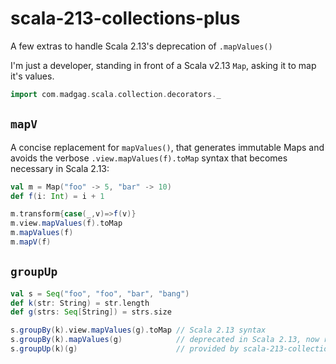 # scala-213-collections-plus

A few extras to handle Scala 2.13's deprecation of `.mapValues()`

I'm just a developer, standing in front of a Scala v2.13 `Map`, asking it to map it's values.


```scala mdoc
import com.madgag.scala.collection.decorators._
```

## `mapV`

A concise replacement for `mapValues()`, that generates immutable Maps and
avoids the verbose `.view.mapValues(f).toMap` syntax that becomes necessary
in Scala 2.13:

```scala mdoc
val m = Map("foo" -> 5, "bar" -> 10)
def f(i: Int) = i + 1

m.transform{case(_,v)=>f(v)}
m.view.mapValues(f).toMap
m.mapValues(f)
m.mapV(f)                    
```

## `groupUp`

```scala mdoc
val s = Seq("foo", "foo", "bar", "bang")
def k(str: String) = str.length
def g(strs: Seq[String]) = strs.size

s.groupBy(k).view.mapValues(g).toMap // Scala 2.13 syntax
s.groupBy(k).mapValues(g)            // deprecated in Scala 2.13, now returns MapView[K,B]
s.groupUp(k)(g)                      // provided by scala-213-collections-plus
```